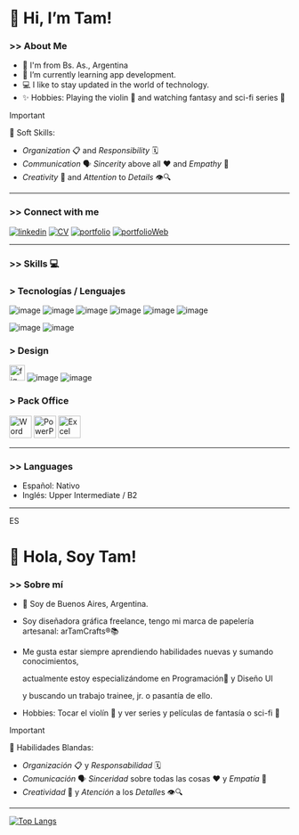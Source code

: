 <h1> 👋 Hi, I’m Tam! </h1>
<h3> >> About Me </h3>

- 📍 I'm from Bs. As., Argentina
- 📲 I’m currently learning app development.
- 💻 I like to stay updated in the world of technology.  
- ✨ Hobbies: Playing the violin 🎻 and watching fantasy and sci-fi series 🚀
 
> [!IMPORTANT]
> 🧩 Soft Skills:
  - *Organization* 📋 and *Responsibility* 🗓️
  - *Communication* 🗣️ *Sincerity* above all ❤️ and *Empathy* 🤝
  - *Creativity* 🎨 and *Attention* to *Details* 👁️🔍

------

<h3> >> Connect with me </h3>

[![linkedin](https://img.shields.io/badge/linkedin-0A66C2?style=for-the-badge&logo=linkedin&logoColor=white)](https://www.linkedin.com/in/tamara-canzobre/) 
[![CV](https://img.shields.io/badge/CV-fff?style=for-the-badge)](https://www.linkedin.com/in/tamara-canzobre/overlay/1732682987137/single-media-viewer/?type=DOCUMENT&profileId=ACoAAAjG_QsBb2iF8vI0ImWONrBdqhLQ0Vzxgp0)
[![portfolio](https://img.shields.io/badge/Behance-000?style=for-the-badge&logoColor=black)](https://www.behance.net/tamaracanzobre)
[![portfolioWeb](https://img.shields.io/badge/my_portfolio-fff?style=for-the-badge)](https://tamaracanzobre.myportfolio.com/)

------

<h3> >> Skills 💻</h3>

<h3> > Tecnologías / Lenguajes </h3>

![image](https://github.com/user-attachments/assets/09bb3851-8f1c-44b2-a0f1-330181e7aad1)
![image](https://github.com/user-attachments/assets/e27f4435-1fa4-43b0-93a4-9f2da115d562)
![image](https://github.com/user-attachments/assets/1767df44-aa42-441c-ba84-d0ac373df9ed)
![image](https://github.com/user-attachments/assets/86312436-d34d-45ff-bbd7-f801a74c985b)
![image](https://github.com/user-attachments/assets/757bdda8-5bfa-44f8-a673-9515fd49ec53)
![image](https://github.com/user-attachments/assets/1496e492-825a-4e31-81ca-8b26836fdbce)

![image](https://github.com/user-attachments/assets/a4735e28-43b3-4e29-9330-7ee1166efd8c)
![image](https://github.com/user-attachments/assets/e8be5317-335b-42f1-a439-aeea4ae937f1)


<h3> > Design </h3>


<a href="https://www.figma.com/" target="_blank" rel="noreferrer"><img src="https://www.vectorlogo.zone/logos/figma/figma-icon.svg" alt="figma" width="28"/></a>
![image](https://github.com/user-attachments/assets/04d1c25b-71a6-4c2e-8b5c-c0cbc045ef8e) 
![image](https://github.com/user-attachments/assets/1dc24ed1-b6be-432c-82e7-45a4252f1246) 


<h3> > Pack Office </h3>


<a href="https://www.figma.com/" target="_blank" rel="noreferrer"><img src="https://img.icons8.com/?size=100&id=pGHcje298xSl&format=png&color=000000" alt="Word" width="40"/></a>
<a href="https://www.figma.com/" target="_blank" rel="noreferrer"><img src="https://img.icons8.com/?size=100&id=ifP93G7BXUhU&format=png&color=000000" alt="PowerPoint" width="40"/></a>
<a href="https://www.figma.com/" target="_blank" rel="noreferrer"><img src="https://img.icons8.com/?size=100&id=UECmBSgBOvPT&format=png&color=000000" alt="Excel" width="40"/></a>

------

<h3> >> Languages </h3>

- Español: Nativo
- Inglés: Upper Intermediate / B2

------

ES

<h1> 👋 Hola, Soy Tam! </h1>
<h3> >> Sobre mí </h3>

- 📍 Soy de Buenos Aires, Argentina.
- Soy diseñadora gráfica freelance, tengo mi marca de papelería artesanal: arTamCrafts®📚
- Me gusta estar siempre aprendiendo habilidades nuevas y sumando conocimientos,

  actualmente estoy especializándome en Programación📲 y Diseño UI
  
  y buscando un trabajo trainee, jr. o pasantía de ello.
- Hobbies: Tocar el violín 🎻 y ver series y películas de fantasía o sci-fi 🚀

> [!IMPORTANT]
> 🧩 Habilidades Blandas:
- *Organización* 📋 y *Responsabilidad* 🗓️
- *Comunicación* 🗣️ *Sinceridad* sobre todas las cosas ❤️ y *Empatía* 🤝
- *Creatividad* 🎨 y *Atención* a los *Detalle*s 👁️🔍

------

[![Top Langs](https://github-readme-stats.vercel.app/api/top-langs/?username=Tam-S-C&layout=compact)](https://github.com/anuraghazra/github-readme-stats)
